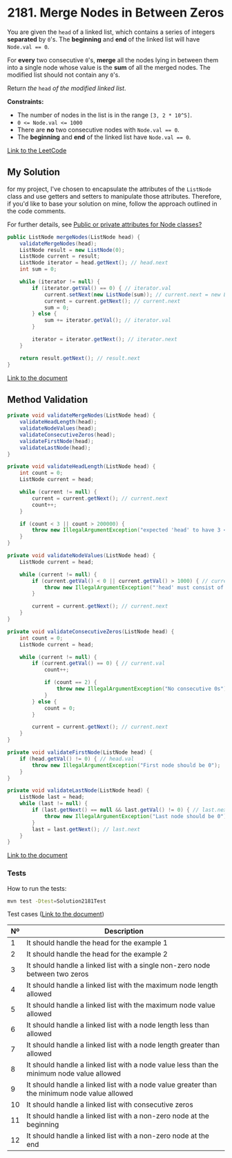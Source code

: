 # 2181. Merge Nodes in Between Zeros

You are given the `head` of a linked list, which contains a series of integers **separated** by `0`'s. The **beginning** and **end** of the linked list will have `Node.val == 0`.

For **every** two consecutive `0`'s, **merge** all the nodes lying in between them into a single node whose value is the **sum** of all the merged nodes. The modified list should not contain any `0`'s.

Return *the* `head` *of the modified linked list*.

**Constraints:**
- The number of nodes in the list is in the range `[3, 2 * 10^5]`.
- `0 <= Node.val <= 1000`
- There are **no** two consecutive nodes with `Node.val == 0`.
- The **beginning** and **end** of the linked list have `Node.val == 0`.


[Link to the LeetCode](https://leetcode.com/problems/merge-nodes-in-between-zeros/description/)


## My Solution

for my project, I've chosen to encapsulate the attributes of the `ListNode` class and use getters and setters to manipulate those attributes. Therefore, if you'd like to base your solution on mine, follow the approach outlined in the code comments.

For further details, see [Public or private attributes for Node classes?](../notes/notes.md)

````java
public ListNode mergeNodes(ListNode head) {
    validateMergeNodes(head);
    ListNode result = new ListNode(0);
    ListNode current = result;
    ListNode iterator = head.getNext(); // head.next
    int sum = 0;

    while (iterator != null) {
        if (iterator.getVal() == 0) { // iterator.val
            current.setNext(new ListNode(sum)); // current.next = new ListNode(sum)
            current = current.getNext(); // current.next
            sum = 0;
        } else {
            sum += iterator.getVal(); // iterator.val
        }

        iterator = iterator.getNext(); // iterator.next
    }

    return result.getNext(); // result.next
}
````

[Link to the document](../../java/com/kauassilva/algorithms/solutions/Solution2181.java)



## Method Validation

````java
private void validateMergeNodes(ListNode head) {
    validateHeadLength(head);
    validateNodeValues(head);
    validateConsecutiveZeros(head);
    validateFirstNode(head);
    validateLastNode(head);
}

private void validateHeadLength(ListNode head) {
    int count = 0;
    ListNode current = head;

    while (current != null) {
        current = current.getNext(); // current.next
        count++;
    }

    if (count < 3 || count > 200000) {
        throw new IllegalArgumentException("expected 'head' to have 3 <= size <= 200000 but got " + count);
    }
}

private void validateNodeValues(ListNode head) {
    ListNode current = head;

    while (current != null) {
        if (current.getVal() < 0 || current.getVal() > 1000) { // current.val
            throw new IllegalArgumentException("'head' must consist of values from 0 to 1000 only");
        }

        current = current.getNext(); // current.next
    }
}

private void validateConsecutiveZeros(ListNode head) {
    int count = 0;
    ListNode current = head;

    while (current != null) {
        if (current.getVal() == 0) { // current.val
            count++;

            if (count == 2) {
                throw new IllegalArgumentException("No consecutive 0s");
            }
        } else {
            count = 0;
        }

        current = current.getNext(); // current.next
    }
}

private void validateFirstNode(ListNode head) {
    if (head.getVal() != 0) { // head.val
        throw new IllegalArgumentException("First node should be 0");
    }
}

private void validateLastNode(ListNode head) {
    ListNode last = head;
    while (last != null) {
        if (last.getNext() == null && last.getVal() != 0) { // last.next && last.val
            throw new IllegalArgumentException("Last node should be 0");
        }
        last = last.getNext(); // last.next
    }
}
````

[Link to the document](../../java/com/kauassilva/algorithms/solutions/Solution2181.java)



### Tests

How to run the tests:

````bash
mvn test -Dtest=Solution2181Test
````

Test cases ([Link to the document](../../../test/java/com/kauassilva/algorithms/solutions/Solution2181Test.java))

| Nº | Description                                                                                  |
|----|----------------------------------------------------------------------------------------------|
| 1  | It should handle the head for the example 1                                                  |
| 2  | It should handle the head for the example 2                                                  |
| 3  | It should handle a linked list with a single non-zero node between two zeros                 |
| 4  | It should handle a linked list with the maximum node length allowed                          |
| 5  | It should handle a linked list with the maximum node value allowed                           |
| 6  | It should handle a linked list with a node length less than allowed                          |
| 7  | It should handle a linked list with a node length greater than allowed                       |
| 8  | It should handle a linked list with a node value less than the minimum node value allowed    |
| 9  | It should handle a linked list with a node value greater than the minimum node value allowed |
| 10 | It should handle a linked list with consecutive zeros                                        |
| 11 | It should handle a linked list with a non-zero node at the beginning                         |
| 12 | It should handle a linked list with a non-zero node at the end                               |
